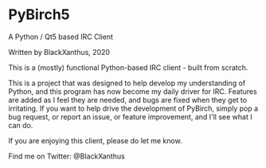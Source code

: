 # PyBirch5
A Python / Qt5 based IRC Client

Written by BlackXanthus, 2020

This is a (mostly) functional Python-based IRC client - built from scratch. 

This is a project that was designed to help develop my understanding of Python, and this program has now become my daily driver for IRC. 
Features are added as I feel they are needed, and bugs are fixed when they get to irritating. If you want to help drive the development of PyBirch, 
simply pop a bug request, or report an issue, or feature improvement, and I'll see what I can do. 

If you are enjoying this client, please do let me know. 

Find me on Twitter: @BlackXanthus

